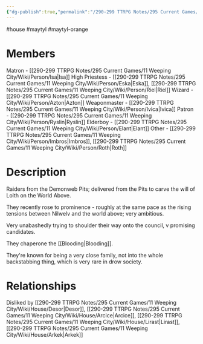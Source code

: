 ```yaml
---
{"dg-publish":true,"permalink":"/290-299 TTRPG Notes/295 Current Games/11 Weeping City/Wiki/House/Maytyl/"}
---
```



#house #maytyl #maytyl-orange 

# Members

Matron - [[290-299 TTRPG Notes/295 Current Games/11 Weeping City/Wiki/Person/Isa\|Isa]]
High Priestess - [[290-299 TTRPG Notes/295 Current Games/11 Weeping City/Wiki/Person/Eska\|Eska]], [[290-299 TTRPG Notes/295 Current Games/11 Weeping City/Wiki/Person/Riel\|Riel]]
Wizard - [[290-299 TTRPG Notes/295 Current Games/11 Weeping City/Wiki/Person/Azton\|Azton]]
Weaponmaster - [[290-299 TTRPG Notes/295 Current Games/11 Weeping City/Wiki/Person/Ivica\|Ivica]]
Patron - [[290-299 TTRPG Notes/295 Current Games/11 Weeping City/Wiki/Person/Ryslin\|Ryslin]]
Elderboy - [[290-299 TTRPG Notes/295 Current Games/11 Weeping City/Wiki/Person/Elant\|Elant]]
Other - [[290-299 TTRPG Notes/295 Current Games/11 Weeping City/Wiki/Person/Imbros\|Imbros]], [[290-299 TTRPG Notes/295 Current Games/11 Weeping City/Wiki/Person/Roth\|Roth]]

# Description

Raiders from the Demonweb Pits; delivered from the Pits to carve the will of Lolth on the World Above.

They recently rose to prominence - roughly at the same pace as the rising tensions between Nilwelv and the world above; very ambitious.

Very unabashedly trying to shoulder their way onto the council, v promising candidates.

They chaperone the [[Blooding\|Blooding]].

They're known for being a very close family, not into the whole backstabbing thing, which is very rare in drow society.

# Relationships

Disliked by [[290-299 TTRPG Notes/295 Current Games/11 Weeping City/Wiki/House/Desor\|Desor]], [[290-299 TTRPG Notes/295 Current Games/11 Weeping City/Wiki/House/Arcice\|Arcice]], [[290-299 TTRPG Notes/295 Current Games/11 Weeping City/Wiki/House/Lirast\|Lirast]], [[290-299 TTRPG Notes/295 Current Games/11 Weeping City/Wiki/House/Arkek\|Arkek]]